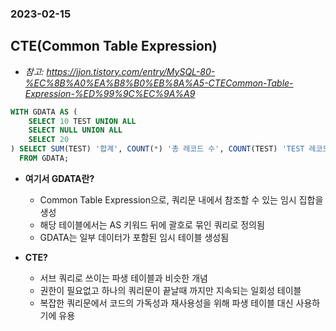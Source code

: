 ### 2023-02-15

## CTE(Common Table Expression)
- *참고: https://jjon.tistory.com/entry/MySQL-80-%EC%8B%A0%EA%B8%B0%EB%8A%A5-CTECommon-Table-Expression-%ED%99%9C%EC%9A%A9*
```sql
WITH GDATA AS (
    SELECT 10 TEST UNION ALL
    SELECT NULL UNION ALL
    SELECT 20
) SELECT SUM(TEST) '합계', COUNT(*) '총 레코드 수', COUNT(TEST) 'TEST 레코드수', AVG(TEST) '평균' 
  FROM GDATA;
```

- **여기서 GDATA란?**
  - Common Table Expression으로, 쿼리문 내에서 참조할 수 있는 임시 집합을 생성
  - 해당 테이블에서는 AS 키워드 뒤에 괄호로 묶인 쿼리로 정의됨
  - GDATA는 일부 데이터가 포함된 임시 테이블 생성됨

- **CTE?**
  - 서브 쿼리로 쓰이는 파생 테이블과 비슷한 개념
  - 권한이 필요없고 하나의 쿼리문이 끝날때 까지만 지속되는 일회성 테이블
  - 복잡한 쿼리문에서 코드의 가독성과 재사용성을 위해 파생 테이블 대신 사용하기에 유용

